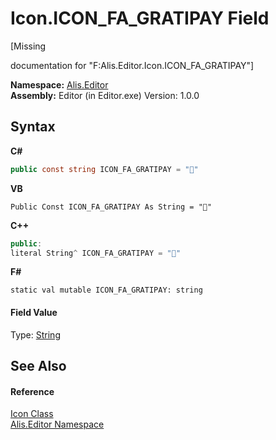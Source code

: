 # Icon.ICON_FA_GRATIPAY Field
 

\[Missing <summary> documentation for "F:Alis.Editor.Icon.ICON_FA_GRATIPAY"\]

**Namespace:**&nbsp;<a href="b150ade4-39de-a232-5f06-d3cdc1b2c538">Alis.Editor</a><br />**Assembly:**&nbsp;Editor (in Editor.exe) Version: 1.0.0

## Syntax

**C#**<br />
``` C#
public const string ICON_FA_GRATIPAY = ""
```

**VB**<br />
``` VB
Public Const ICON_FA_GRATIPAY As String = ""
```

**C++**<br />
``` C++
public:
literal String^ ICON_FA_GRATIPAY = ""
```

**F#**<br />
``` F#
static val mutable ICON_FA_GRATIPAY: string
```


#### Field Value
Type: <a href="https://docs.microsoft.com/dotnet/api/system.string" target="_blank">String</a>

## See Also


#### Reference
<a href="cc0f883c-67f8-f772-c6d7-a60b129f22a7">Icon Class</a><br /><a href="b150ade4-39de-a232-5f06-d3cdc1b2c538">Alis.Editor Namespace</a><br />